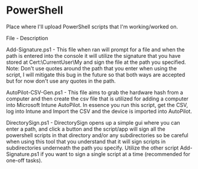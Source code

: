 # PowerShell
Place where I'll upload PowerShell scripts that I'm working/worked on.

File - Description

Add-Signature.ps1 - This file when ran will prompt for a file and when the path is entered into the console it will utilize the signature that you have stored at Cert:\CurrentUser\My and sign the file at the path you specified. Note: Don't use quotes around the path that you enter when using the script, I will mitigate this bug in the future so that both ways are accepted but for now don't use any quotes in the path.

AutoPilot-CSV-Gen.ps1 - This file aims to grab the hardware hash from a computer and then create the csv file that is utilized for adding a computer into Microsoft Intune AutoPilot. In essence you run this script, get the CSV, log into Intune and Import the CSV and the device is imported into AutoPilot.

DirectorySign.ps1 - DirectorySign opens up a simple gui where you can enter a path, and click a button and the script/app will sign all the powershell scripts in that directory and/or any subdirectories so be careful when using this tool that you understand that it will sign scripts in subdirectories underneath the path you specify. Utilize the other script Add-Signature.ps1 if you want to sign a single script at a time (recommended for one-off tasks).
